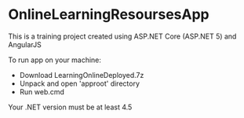 # OnlineLearningResoursesApp

This is a training project created using ASP.NET Core (ASP.NET 5) and AngularJS

To run app on your machine:
- Download LearningOnlineDeployed.7z
- Unpack and open 'approot' directory
- Run web.cmd

Your .NET version must be at least 4.5
